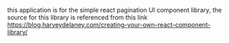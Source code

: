 this application is for the simple react pagination UI component library,
the source for this library is referenced from this link 
https://blog.harveydelaney.com/creating-your-own-react-component-library/